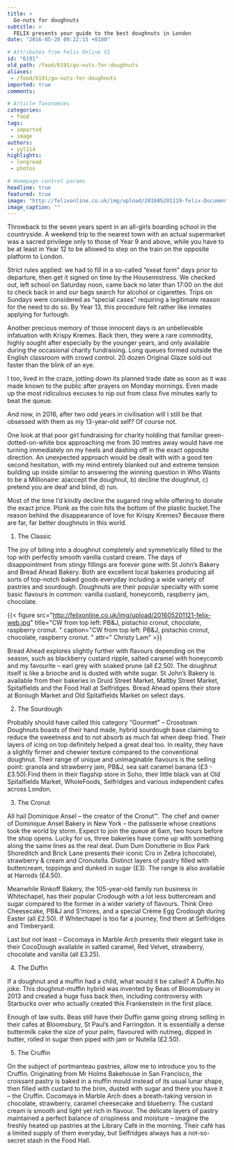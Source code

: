 ```yaml
---
title: >
  Go-nuts for doughnuts
subtitle: >
  FELIX presents your guide to the best doughnuts in London
date: "2016-05-20 09:22:15 +0100"

# Attributes from Felix Online V1
id: "6191"
old_path: /food/6191/go-nuts-for-doughnuts
aliases:
 - /food/6191/go-nuts-for-doughnuts
imported: true
comments:

# Article Taxonomies
categories:
 - food
tags:
 - imported
 - image
authors:
 - yyl114
highlights:
 - longread
 - photos

# Homepage control params
headline: true
featured: true
image: "http://felixonline.co.uk/img/upload/201605201119-felix-Document2.jpg"
image_caption: ""
---
```


Throwback to the seven years spent in an all-girls boarding school in the countryside. A weekend trip to the nearest town with an actual supermarket was a sacred privilege only to those of Year 9 and above, while you have to be at least in Year 12 to be allowed to step on the train on the opposite platform to London.

Strict rules applied: we had to fill in a so-called “exeat form” days prior to departure, then get it signed on time by the Housemistress. We checked out, left school on Saturday noon, came back no later than 17:00 on the dot to check back in and our bags search for alcohol or cigarettes. Trips on Sundays were considered as “special cases” requiring a legitimate reason for the need to do so. By Year 13, this procedure felt rather like inmates applying for furlough.

Another precious memory of those innocent days is an unbelievable infatuation with Krispy Kremes. Back then, they were a rare commodity, highly sought after especially by the younger years, and only available during the occasional charity fundraising. Long queues formed outside the English classroom with crowd control. 20 dozen Original Glaze sold out faster than the blink of an eye.

I too, lived in the craze, jotting down its planned trade date as soon as it was made known to the public after prayers on Monday mornings. Even made up the most ridiculous excuses to nip out from class five minutes early to beat the queue.

And now, in 2016, after two odd years in civilisation will I still be that obsessed with them as my 13-year-old self? Of course not.

One look at that poor girl fundraising for charity holding that familiar green-dotted-on-white box approaching me from 30 metres away would have me turning immediately on my heels and dashing off in the exact opposite direction. An unexpected approach would be dealt with with a good ten second hesitation, with my mind entirely blanked out and extreme tension building up inside similar to answering the winning question in Who Wants to be a Millionaire: a)accept the doughnut, b) decline the doughnut, c) pretend you are deaf and blind, d) run.

Most of the time I’d kindly decline the sugared ring while offering to donate the exact price. Plonk as the coin hits the bottom of the plastic bucket.The reason behind the disappearance of love for Krispy Kremes? Because there are far, far better doughnuts in this world.

1. The Classic

The joy of biting into a doughnut completely and symmetrically filled to the top with perfectly smooth vanilla custard cream. The days of disappointment from stingy fillings are forever gone with St John’s Bakery and Bread Ahead Bakery. Both are excellent local bakeries producing all sorts of top-notch baked goods everyday including a wide variety of pastries and sourdough. Doughnuts are their popular specialty with some basic flavours in common: vanilla custard, honeycomb, raspberry jam, chocolate.

{{< figure src="http://felixonline.co.uk/img/upload/201605201121-felix-web.jpg" title="CW from top left: PB&J, pistachio cronut, chocolate, raspberry cronut. " caption="CW from top left: PB&J, pistachio cronut, chocolate, raspberry cronut. " attr=" Christy Lam" >}}

Bread Ahead explores slightly further with flavours depending on the season, such as blackberry custard ripple, salted caramel with honeycomb and my favourite – earl grey with soaked prune (all £2.50). The doughnut itself is like a brioche and is dusted with white sugar. St John’s Bakery is available from their bakeries in Druid Street Market, Maltby Street Market, Spitalfields and the Food Hall at Selfridges. Bread Ahead opens their store at Borough Market and Old Spitalfields Market on select days.

2. The Sourdough

Probably should have called this category “Gourmet” – Crosstown Doughnuts boasts of their hand made, hybrid sourdough base claiming to reduce the sweetness and to not absorb as much fat when deep fried. Their layers of icing on top definitely helped a great deal too. In reality, they have a slightly firmer and chewier texture compared to the conventional doughnut. Their range of unique and unimaginable flavours is the selling point: granola and strawberry jam, PB&amp;J, sea salt caramel banana (£3 - £3.50).Find them in their flagship store in Soho, their little black van at Old Spitalfields Market, WholeFoods, Selfridges and various independent cafes across London.

3. The Cronut

All hail Dominique Ansel – the creator of the Cronut™. The chef and owner of Dominique Ansel Bakery in New York – the patisserie whose creations took the world by storm. Expect to join the queue at 6am, two hours before the shop opens. Lucky for us, three bakeries have come up with something along the same lines as the real deal. Dum Dum Donutterie in Box Park Shoreditch and Brick Lane presents their iconic Cro in Zebra (chocolate), strawberry &amp; cream and Cronutella. Distinct layers of pastry filled with buttercream, toppings and dunked in sugar (£3). The range is also available at Harrods (£4.50).

Meanwhile Rinkoff Bakery, the 105-year-old family run business in Whitechapel, has their popular Crodough with a lot less buttercream and sugar compared to the former in a wider variety of flavours. Think Oreo Cheesecake, PB&amp;J and S’mores, and a special Crème Egg Crodough during Easter (all £2.50). If Whitechapel is too far a journey, find them at Selfridges and Timberyard.

Last but not least – Cocomaya in Marble Arch presents their elegant take in their CocoDough available in salted caramel, Red Velvet, strawberry, chocolate and vanilla (all £3.25).

4. The Duffin

If a doughnut and a muffin had a child, what would it be called? A Duffin.No joke. This doughnut-muffin hybrid was invented by Beas of Bloomsbury in 2013 and created a huge fuss back then, including controversy with Starbucks over who actually created this Frankenstein in the first place.

Enough of law suits. Beas still have their Duffin game going strong selling in their cafes at Bloomsbury, St Paul’s and Farringdon. It is essentially a dense buttermilk cake the size of your palm, flavoured with nutmeg, dipped in butter, rolled in sugar then piped with jam or Nutella (£2.50).

5. The Cruffin

On the subject of portmanteau pastries, allow me to introduce you to the Cruffin. Originating from Mr Holms Bakehouse in San Francisco, the croissant pastry is baked in a muffin mould instead of its usual lunar shape, then filled with custard to the brim, dusted with sugar and there you have it – the Cruffin. Cocomaya in Marble Arch does a breath-taking version in chocolate, strawberry, caramel cheesecake and blueberry. The custard cream is smooth and light yet rich in flavour. The delicate layers of pastry maintained a perfect balance of crispiness and moisture – imagine the freshly heated up pastries at the Library Café in the morning. Their café has a limited supply of them everyday, but Selfridges always has a not-so-secret stash in the Food Hall.
